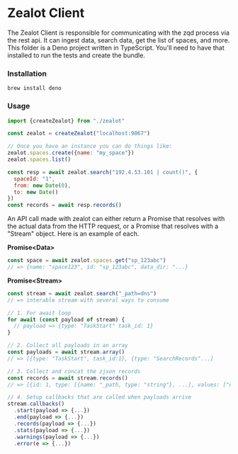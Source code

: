 # Zealot Client

The Zealot Client is responsible for communicating with the zqd process via the rest api. It can ingest data, search data, get the list of spaces, and more. This folder is a Deno project written in TypeScript. You'll need to have that installed to run the tests and create the bundle.

### Installation

```
brew install deno
```

### Usage

```js
import {createZealot} from "./zealot"

const zealot = createZealot("localhost:9867")

// Once you have an instance you can do things like:
zealot.spaces.create({name: "my_space"})
zealot.spaces.list()

const resp = await zealot.search("192.4.53.101 | count()", {
  spaceId: "1",
  from: new Date(0),
  to: new Date()
})
const records = await resp.records()
```

An API call made with zealot can either return a Promise that resolves with the actual data from the HTTP request, or a Promise that resolves with a "Stream" object. Here is an example of each.

**Promise\<Data\>**

```js
const space = await zealot.spaces.get("sp_123abc")
// => {name: "space123", id: "sp_123abc", data_dir: "...}
```

**Promise\<Stream\>**

```js
const stream = await zealot.search("_path=dns")
// => interable stream with several ways to consume

// 1. For await loop
for await (const payload of stream) {
  // payload => {type: "TaskStart" task_id: 1}
}

// 2. Collect all payloads in an array
const payloads = await stream.array()
// => [{type: "TaskStart", task_id:1}, {type: "SearchRecords"...]

// 3. Collect and concat the zjson records
const records = await stream.records()
// => [{id: 1, type: [{name: "_path, type: "string"}, ...], values: ["dns"...]} ...]

// 4. Setup callbacks that are called when payloads arrive
stream.callbacks()
  .start(payload => {...})
  .end(payload => {...})
  .records(payload => {...})
  .stats(payload => {...})
  .warnings(payload => {...})
  .error(e => {...})
```
